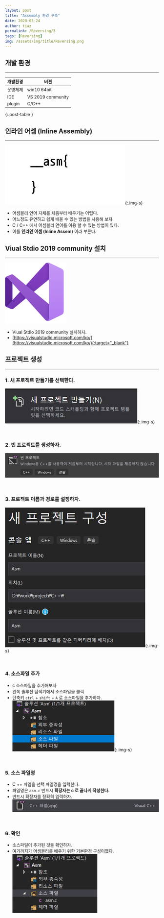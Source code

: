 ```yaml
---
layout: post
title: "Assembly 환경 구축"
date: 2020-03-24
author: tiaz
permalink: /Reversing/3
tags: [Reversing]
img: /assets/img/title/Reversing.png
---
```

## 개발 환경
---

| 개발환경 | 버젼 |
| -----  | --- |
|운영체제|win10 64bit|
|IDE|VS 2019 community|
|plugin|C/C++|
{:.post-table }

## 인라인 어셈 (Inline Assembly)
---
![인라인 어셈](/assets/img/content/Assembly/Assembly-04.png){:.img-s}

- 어셈블리 언어 자체를 처음부터 배우기는 어렵다.
- 어느정도 유연하고 쉽게 배울 수 있는 방법을 사용해 보자.
- C / C++ 에서 어셈블리 언어를 이용 할 수 있는 방법이 있다.
- 이를 **인라인 어셈 (Inline Assem)** 이라 부른다.

## Viual Stdio 2019 community 설치
---
![Viual Stdio 2019 community](/assets/img/content/Assembly/Assembly-05.png)

- Viual Stdio 2019 community 설치하자.
- [https://visualstudio.microsoft.com/ko/](https://visualstudio.microsoft.com/ko/){:target="_blank"}

## 프로젝트 생성
---
### 1. 새 프로젝트 만들기를 선택한다.
![프로젝트 생성](/assets/img/content/Assembly/Assembly-06.png){:.img-s}

<br/>

### 2. 빈 프로젝트를 생성하자.
![프로젝트 생성](/assets/img/content/Assembly/Assembly-07.png)

<br/>

### 3. 프로젝트 이름과 경로를 설정하자.
![프로젝트 생성](/assets/img/content/Assembly/Assembly-08.png){:.img-s}

<br/>

### 4. 소스파일 추가
- c 소스파일을 추가해보자
- 왼쪽 솔루션 탐색기에서 소스파일을 클릭
- 단축키 `ctrl` + `shift` + `A` 로 소스파일을 추가하자.
![프로젝트 생성](/assets/img/content/Assembly/Assembly-09.png){:.img-s}

<br/>

### 5. 소스 파일명
- C ++ 파일을 선택 파일명을 입력한다.
- 파일명은 `asm.c` 반드시 **확장자는 c 로 끝나게 작성한다.**
- 반드시 확장자를 정확히 입력하자.
![프로젝트 생성](/assets/img/content/Assembly/Assembly-10.png)

<br/>

### 6. 확인
- 소스파일이 추가된 것을 확인하자.
- 여기까지가 어셈블리를 배우기 위한 기본환경 구성이였다.
![프로젝트 생성](/assets/img/content/Assembly/Assembly-11.png)